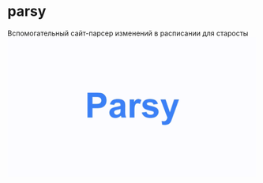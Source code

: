 # parsy
Вспомогательный сайт-парсер изменений в расписании для старосты
![заставанька](https://github.com/developer-kaczmarek/parsy/raw/master/logo.gif)
